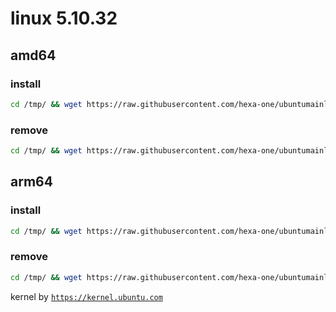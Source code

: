 # linux 5.10.32

## amd64

### install
```bash
cd /tmp/ && wget https://raw.githubusercontent.com/hexa-one/ubuntumainline/main/catalog/5.10.32/install.sh && chmod +x install.sh && sudo ./install.sh -amd
```
### remove
```bash
cd /tmp/ && wget https://raw.githubusercontent.com/hexa-one/ubuntumainline/main/catalog/5.10.32/install.sh && chmod +x install.sh && sudo ./install.sh -r
```
## arm64

### install
```bash
cd /tmp/ && wget https://raw.githubusercontent.com/hexa-one/ubuntumainline/main/catalog/5.10.32/install.sh && chmod +x install.sh && sudo ./install.sh -arm
```
### remove
```bash
cd /tmp/ && wget https://raw.githubusercontent.com/hexa-one/ubuntumainline/main/catalog/5.10.32/install.sh && chmod +x install.sh && sudo ./install.sh -r
```


kernel by [`https://kernel.ubuntu.com`](https://kernel.ubuntu.com/)
